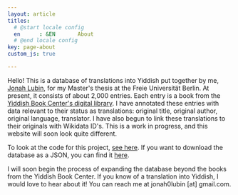 ```yaml
---
layout: article
titles:
  # @start locale config
  en      : &EN       About
  # @end locale config
key: page-about
custom_js: true

---
```

Hello! This is a database of translations into Yiddish put together by me, [Jonah Lubin](https://jonahlubin.net/), for my Master's thesis at the Freie Universität Berlin. At present, it consists of about 2,000 entries. Each entry is a book from the [Yiddish Book Center's digital library](https://www.yiddishbookcenter.org/collections/digital-yiddish-library). I have annotated these entries with data relevant to their status as translations: original title, original author, original language, translator. I have also begun to link these translations to their originals with Wikidata ID's. This is a work in progress, and this website will soon look quite different.

To look at the code for this project, [see here](https://github.com/sreyfe/iberz/). If you want to download the database as a JSON, you can find it [here](https://github.com/sreyfe/iberz/blob/main/working.json).

I will soon begin the process of expanding the database beyond the books from the Yiddish Book Center. If you know of a translation into Yiddish, I would love to hear about it! You can reach me at jonah0lubin \[at\] gmail.com.